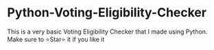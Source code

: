 # Python-Voting-Eligibility-Checker
This is a very basic Voting Eligibility Checker that I made using Python. Make sure to ⭐Star⭐ it if you like it
